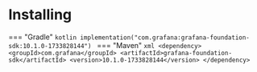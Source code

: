 # Installing

=== "Gradle"
    ```kotlin
    implementation("com.grafana:grafana-foundation-sdk:10.1.0-1733828144")
    ```
=== "Maven"
    ```xml
    <dependency>
        <groupId>com.grafana</groupId>
        <artifactId>grafana-foundation-sdk</artifactId>
        <version>10.1.0-1733828144</version>
    </dependency>
    ```

